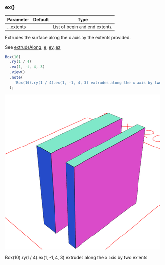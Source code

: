 ### ex()
Parameter|Default|Type
---|---|---
|...extents||List of begin and end extents.

Extrudes the surface along the x axis by the extents provided.


See [extrudeAlong](#https://raw.githubusercontent.com/jsxcad/JSxCAD/master/nb/api/extrudeAlong.nb), [e](#https://raw.githubusercontent.com/jsxcad/JSxCAD/master/nb/api/e.nb), [ey](#https://raw.githubusercontent.com/jsxcad/JSxCAD/master/nb/api/ey.nb), [ez](#https://raw.githubusercontent.com/jsxcad/JSxCAD/master/nb/api/ez.nb)

```JavaScript
Box(10)
  .ry(1 / 4)
  .ex(1, -1, 4, 3)
  .view()
  .note(
    'Box(10).ry(1 / 4).ex(1, -1, 4, 3) extrudes along the x axis by two extents'
  );
```

![Image](ex.md.0.png)

Box(10).ry(1 / 4).ex(1, -1, 4, 3) extrudes along the x axis by two extents

